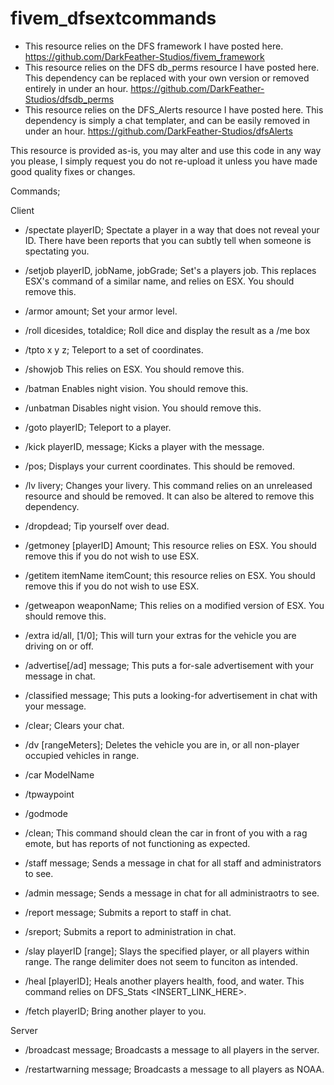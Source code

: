 # fivem_dfsextcommands

- This resource relies on the DFS framework I have posted here. https://github.com/DarkFeather-Studios/fivem_framework
- This resource relies on the DFS db_perms resource I have posted here. This dependency can be replaced with your own version or removed entirely in under an hour. https://github.com/DarkFeather-Studios/dfsdb_perms
- This resource relies on the DFS_Alerts resource I have posted here. This dependency is simply a chat templater, and can be easily removed in under an hour. https://github.com/DarkFeather-Studios/dfsAlerts

This resource is provided as-is, you may alter and use this code in any way you please, I simply request you do not re-upload it unless you have made good quality fixes or changes.

Commands;

Client

- /spectate playerID; Spectate a player in a way that does not reveal your ID. There have been reports that you can subtly tell when someone is spectating you.

- /setjob playerID, jobName, jobGrade; Set's a players job. This replaces ESX's command of a similar name, and relies on ESX. You should remove this.

- /armor amount; Set your armor level.

- /roll dicesides, totaldice; Roll dice and display the result as a /me box

- /tpto x y z; Teleport to a set of coordinates.

- /showjob This relies on ESX. You should remove this.

- /batman Enables night vision. You should remove this.
- /unbatman Disables night vision. You should remove this.

- /goto playerID; Teleport to a player.

- /kick playerID, message; Kicks a player with the message.

- /pos; Displays your current coordinates. This should be removed.

- /lv livery; Changes your livery. This command relies on an unreleased resource and should be removed. It can also be altered to remove this dependency.

- /dropdead; Tip yourself over dead.

- /getmoney [playerID] Amount; This resource relies on ESX. You should remove this if you do not wish to use ESX.

- /getitem itemName itemCount; this resource relies on ESX. You should remove this if you do not wish to use ESX.

- /getweapon weaponName; This relies on a modified version of ESX. You should remove this.

- /extra id/all, [1/0]; This will turn your extras for the vehicle you are driving on or off.

- /advertise[/ad] message; This puts a for-sale advertisement with your message in chat.

- /classified message; This puts a looking-for advertisement in chat with your message.

- /clear; Clears your chat.

- /dv [rangeMeters]; Deletes the vehicle you are in, or all non-player occupied vehicles in range.

- /car ModelName

- /tpwaypoint

- /godmode

- /clean; This command should clean the car in front of you with a rag emote, but has reports of not functioning as expected.

- /staff message; Sends a message in chat for all staff and administrators to see.

- /admin message; Sends a message in chat for all administraotrs to see.

- /report message; Submits a report to staff in chat.

- /sreport; Submits a report to administration in chat.

- /slay playerID [range]; Slays the specified player, or all players within range. The range delimiter does not seem to funciton as intended.

- /heal [playerID]; Heals another players health, food, and water. This command relies on DFS_Stats <INSERT_LINK_HERE>.

- /fetch playerID; Bring another player to you.

Server

- /broadcast message; Broadcasts a message to all players in the server.

- /restartwarning message; Broadcasts a message to all players as NOAA.
